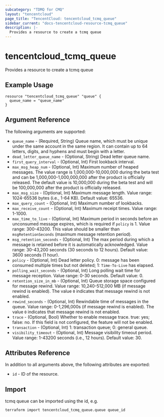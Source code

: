 ```yaml
---
subcategory: "TDMQ for CMQ"
layout: "tencentcloud"
page_title: "TencentCloud: tencentcloud_tcmq_queue"
sidebar_current: "docs-tencentcloud-resource-tcmq_queue"
description: |-
  Provides a resource to create a tcmq queue
---
```


# tencentcloud_tcmq_queue

Provides a resource to create a tcmq queue

## Example Usage

```hcl
resource "tencentcloud_tcmq_queue" "queue" {
  queue_name = "queue_name"
}
```

## Argument Reference

The following arguments are supported:

* `queue_name` - (Required, String) Queue name, which must be unique under the same account in the same region. It can contain up to 64 letters, digits, and hyphens and must begin with a letter.
* `dead_letter_queue_name` - (Optional, String) Dead letter queue name.
* `first_query_interval` - (Optional, Int) First lookback interval.
* `max_msg_heap_num` - (Optional, Int) Maximum number of heaped messages. The value range is 1,000,000-10,000,000 during the beta test and can be 1,000,000-1,000,000,000 after the product is officially released. The default value is 10,000,000 during the beta test and will be 100,000,000 after the product is officially released.
* `max_msg_size` - (Optional, Int) Maximum message length. Value range: 1024-65536 bytes (i.e., 1-64 KB). Default value: 65536.
* `max_query_count` - (Optional, Int) Maximum number of lookbacks.
* `max_receive_count` - (Optional, Int) Maximum receipt times. Value range: 1-1000.
* `max_time_to_live` - (Optional, Int) Maximum period in seconds before an unconsumed message expires, which is required if `policy` is 1. Value range: 300-43200. This value should be smaller than `msgRetentionSeconds` (maximum message retention period).
* `msg_retention_seconds` - (Optional, Int) The max period during which a message is retained before it is automatically acknowledged. Value range: 30-43,200 seconds (30 seconds to 12 hours). Default value: 3600 seconds (1 hour).
* `policy` - (Optional, Int) Dead letter policy. 0: message has been consumed multiple times but not deleted; 1: `Time-To-Live` has elapsed.
* `polling_wait_seconds` - (Optional, Int) Long polling wait time for message reception. Value range: 0-30 seconds. Default value: 0.
* `retention_size_in_mb` - (Optional, Int) Queue storage space configured for message rewind. Value range: 10,240-512,000 MB (if message rewind is enabled). The value `0` indicates that message rewind is not enabled.
* `rewind_seconds` - (Optional, Int) Rewindable time of messages in the queue. Value range: 0-1,296,000s (if message rewind is enabled). The value `0` indicates that message rewind is not enabled.
* `trace` - (Optional, Bool) Whether to enable message trace. true: yes; false: no. If this field is not configured, the feature will not be enabled.
* `transaction` - (Optional, Int) 1: transaction queue; 0: general queue.
* `visibility_timeout` - (Optional, Int) Message visibility timeout period. Value range: 1-43200 seconds (i.e., 12 hours). Default value: 30.

## Attributes Reference

In addition to all arguments above, the following attributes are exported:

* `id` - ID of the resource.



## Import

tcmq queue can be imported using the id, e.g.

```
terraform import tencentcloud_tcmq_queue.queue queue_id
```


